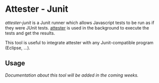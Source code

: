 Attester - Junit
================

*attester-junit* is a Junit runner which allows Javascript tests to be run as if they were JUnit tests.
[attester](https://github.com/ariatemplates/attester) is used in the background to execute the tests and get the results.

This tool is useful to integrate attester with any Junit-compatible program (Eclipse, ...).

Usage
-----

*Documentation about this tool will be added in the coming weeks.*
